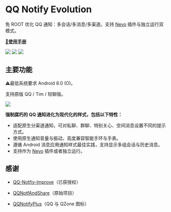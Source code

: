 # QQ Notify Evolution

免 ROOT 优化 QQ 通知：多会话/多消息/多渠道。支持 [Nevo](https://www.coolapk.com/apk/com.oasisfeng.nevo) 插件与独立运行双模式。

**[📖使用手册](https://github.com/ichenhe/QQ-Notify-Evolution/wiki)**

<a href="https://github.com/ichenhe/QQ-Notify-Evolution/releases"><img src="https://img.shields.io/github/release-pre/ichenhe/QQ-Notify-Evolution.svg?style=flat-square"></a>  <a target="_blank" href="https://www.coolapk.com/apk/249693"><img src="https://img.shields.io/badge/download-酷安网-green.svg?style=flat-square"></a>   <a href="https://github.com/ichenhe/QQ-Notify-Evolution/blob/master/LICENSE"><img src="https://img.shields.io/github/license/ichenhe/QQ-Notify-Evolution.svg?style=flat-square"></a>

## 主要功能

⚠️最低系统要求 Android 8.0 (O)。

支持原版 QQ / Tim / 轻聊版。

![](https://i.loli.net/2020/07/22/g4yIqwZADcozR7K.png)

**强制腐朽的 QQ 通知进化为现代化的样式，包括以下特性：**

- 适配原生分渠道通知，可对私聊、群聊、特别关心、空间消息设置不同的提示方式。
- 使用原生通知音量与振动，高度兼容智能手环与手表。
- 遵循 Android 消息应用通知样式最佳实践，支持显示多组会话与历史消息。
- 支持作为 [Nevo](https://www.coolapk.com/apk/com.oasisfeng.nevo) 插件或者独立运行。

## 感谢

- [QQ-Notfiy-Improve](https://github.com/Jinhaihan/QQ-Notfiy-Improve)（已获授权）
- [QQNotfAndShare](https://github.com/ekibun/QQNotfAndShare)（原始项目）

- [QQNotifyPlus](https://github.com/ekibun/QQNotifyPlus)（QQ 与 QZone 图标）
